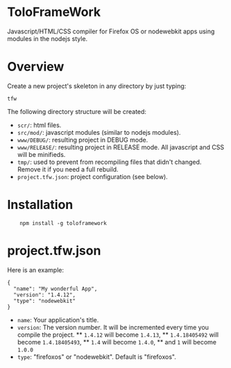 ToloFrameWork
=============

Javascript/HTML/CSS compiler for Firefox OS or nodewebkit apps using modules in the nodejs style.

Overview
========

Create a new project's skeleton in any directory by just typing:
```
tfw
```

The following directory structure will be created:
* `scr/`: html files.
* `src/mod/`: javascript modules (similar to nodejs modules).
* `www/DEBUG/`: resulting project in DEBUG mode.
* `www/RELEASE/`: resulting project in RELEASE mode. All javascript and CSS will be minifieds.
* `tmp/`: used to prevent from recompiling files that didn't changed. Remove it if you need a full rebuild.
* `project.tfw.json`: project configuration (see below).

Installation
============

```
    npm install -g toloframework
```

project.tfw.json
================

Here is an example:
```
{
  "name": "My wonderful App",
  "version": "1.4.12",
  "type": "nodewebkit"
}
```

* `name`: Your application's title.
* `version`: The version number. It will be incremented every time you compile the project.
** `1.4.12` will become `1.4.13`,
** `1.4.18405492` will become `1.4.18405493`,
** `1.4` will become `1.4.0`,
** and `1` will become `1.0.0`
* `type`: "firefoxos" or "nodewebkit". Default is "firefoxos".